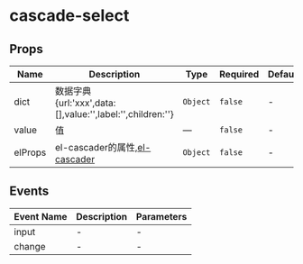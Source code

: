 # cascade-select

## Props

<!-- @vuese:cascade-select:props:start -->
|Name|Description|Type|Required|Default|
|---|---|---|---|---|
|dict|数据字典<br/>{url:'xxx',data:[],value:'',label:'',children:''}|`Object`|`false`|-|
|value|值|—|`false`|-|
|elProps|el-cascader的属性,[el-cascader](https://element.eleme.cn/#/zh-CN/component/cascader)|`Object`|`false`|-|

<!-- @vuese:cascade-select:props:end -->


## Events

<!-- @vuese:cascade-select:events:start -->
|Event Name|Description|Parameters|
|---|---|---|
|input|-|-|
|change|-|-|

<!-- @vuese:cascade-select:events:end -->


